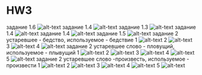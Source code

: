 # HW3
задание 1.6
 ![alt-text](collocatsii.png)
 задание 1.4
![alt-text](vzor_ustarevchee_slovo.png)
задание 1.3
![alt-text](snimok_vsekh_slov.png)
задание 1.4
![alt-text](dlan_ustarevchee_slovo.png)
задание 1.4
![alt-text](jludovii_ustarevchee_slovo.png)
задание 1.5 
![alt-text](zadanie5.png)
задание 2 устаревшее - бедство, используемое - бедствие
1
![alt-text](bedstvo.png)
2
![alt-text](betstvo2.png)
3
![alt-text](bedstvo_bedstvie.png)
4
![alt-text](bedstvie.png)
задание 2 устаревшее слово - пловущий, используемое - плывущий
1
![alt-text](plivuchii.png)
2
![alt-text](pliv.png)
3
![alt-text](plov.png)
4
![alt-text](plovuchii.png)
5
![alt-text](plo_pli.png)
задание 2 устаревшее слово -произвесть, используемое - произвести 
1
![alt-text](proizvest2.png)
2
![alt-text](proizvest.png)
3
![alt-text](proizvesti.png)
4
![alt-text](proizvesti2.png)
5
![alt-text](proizvest_proizvesti.png)
